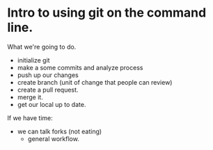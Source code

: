 # Intro to using git on the command line.

What we're going to do.
- initialize git
- make a some commits and analyze process
- push up our changes
- create branch (unit of change that people can review)
- create a pull request.
- merge it.
- get our local up to date.

If we have time:
- we can talk forks (not eating)
    - general workflow.
